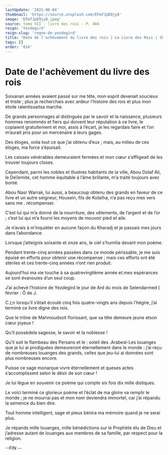 ```yaml
---
lastUpdate: '2021-06-04'
thumbnail: 'https://source.unsplash.com/EFm7JpD9jy8'
image: 'EFm7JpD9jy8.jpeg'
source: tome VII - livre des rois - P. 404
reign: 'Yezdegird'
reign-slug: 'regne-de-yezdegird'
title: "Date de l'achèvement du livre des rois | Le Livre des Rois | Shâhnâmeh"
tags: []
order: '014'
---
```


# Date de l'achèvement du livre des rois

Soixanan années avaient passé sur me tête, mon esprit devenait soucieux et triste ; plus je recherchais avec ardeur l’histoire des rois et plus mon étoile ralentissaitsa marche.

De grands personnages al distingués par le savoir et la naissance, plusieurs hommes renommés et fiers qui doivent leur réputation à ce livre, le copiaient gratuitement et moi, assis à l’écart, je les regardais faire et l’on m’aurait pris pour un mercenaire à leurs gages.

Des éloges, voila tout ce que j’ai obtenu d’eux ; mais, au milieu de ces éloges, ma force s’épuisait.

Les caisses vénérables demeuraient fermées et mon cœur s’affligeait de les trouver toujours closes.

Cependant, parmi les nobles et illustres habitants de la ville, Abou Dolaf Ali, le Deïlemite, cet homme équitable à l’âme brillante, m’a traité toujours avec bonté.

Abou Nasr Warrak, lui aussi, a beaucoup obtenu des grands en faveur de ce livre et un autre seigneur, Housein, fils de Kotaïha, n’a pas reçu mes vers sans me . récompenser.

C’est lui qui m’a donné de la nourriture, des vêlements, de l’argent et de l’or ; c’est lui qui m’a fourni les moyens de mouvoir pied et aile.

Je n’avais à m’inquiéter en aucune façon du Kharadj et je passais mes jours dans l’abondance.

Lorsque j’atteignis soixante et onze ans, le ciel s’humilia devant mon poème.

Pendant trente-cinq années passées dans ce monde périssable, je me suis épuisé en efforts pour obtenir une récompense ; mais ces efforts ont été stériles et ces trente-cinq années n’ont rien produit.

Aujourd’hui ma vie touche à sa quatrevingtième année et.mes espérances se sont évanouies d’un seul coup.

J’ai achevé l’histoire de Yezdegird le jour de Ard du mois de Selendarmed ( février : Ô de J.

C.);n lorsqu’il s’était écoulé cinq fois quatre-vingts ans depuis l’hégire, j’ai terminé ce livre digne des rois.

Que le trône de Mahmoudsoit florissant, que sa tête demeure jeune etson cœur joyeux !

Qu’il possèdela sagesse, le savoir et la noblesse !

Qu’il soit le flambeau des Persans et le : soleil des .Arabesl-Les louanges que je lui ai prodiguées demeureront éternellement dans le monde : j’ai reçu de nombreuses louanges des grands, celles que jeu-lui ai données sont plus nombreuses encore.

Puisse ce sage monarque vivre éternellement et queses actes s’accomplissent selon le désir de son cœur !

Je lui lègue en souvenir ce poème qui compte six fois dix mille distiques.

Le voici terminé ce glorieux poème et l’éclat de ma gloire va remplir le monde ; je ne mourrai pas et mon nom deviendra immortel, car j’ai répandu la semence du bien dire.

Tout homme intelligent, sage et pieux bénira ma mémoire quand je ne serai plus.

Je répands mille louanges, mille bénédictions sur le Prophète élu de Dieu et j’adresse autant de louanges aux membres de sa famille, par respect pour la religion.

--FIN --
